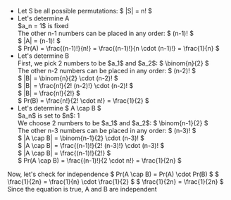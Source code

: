 <ul>
<li> Let S be all possible permutations: $ |S| = n! $
	<li> Let's determine A <br/> 
	      $a_n = 1$ is fixed <br/> 
The other n-1 numbers can be placed in any order: $ (n-1)! $ <br/> 
$ |A| = (n-1)! $ <br/> 
$ Pr(A) = \frac{(n-1)!}{n!} = \frac{(n-1)!}{n \cdot (n-1)!} = \frac{1}{n} $
	<li> Let's determine B <br/> 
	      First, we pick 2 numbers to be $a_1$ and $a_2$: $ \binom{n}{2} $ <br/> 
The other n-2 numbers can be placed in any order: $ (n-2)! $ <br/> 
$ |B| = \binom{n}{2} \cdot (n-2)! $ <br/> 
$ |B| = \frac{n!}{2! (n-2)!} \cdot (n-2)! $ <br/> 
$ |B| = \frac{n!}{2!} $ <br/> 
$ Pr(B) = \frac{n!}{2! \cdot n!} = \frac{1}{2} $
	<li> Let's determine $ A \cap B $ <br/> 
	      $a_n$ is set to $n$: 1 <br/> 
We choose 2 numbers to be $a_1$ and $a_2$: $ \binom{n-1}{2} $ <br/> 
The other n-3 numbers can be placed in any order: $ (n-3)! $ <br/> 
$ |A \cap B| = \binom{n-1}{2} \cdot (n-3)! $ <br/> 
$ |A \cap B| = \frac{(n-1)!}{2! (n-3)!} \cdot (n-3)! $ <br/> 
$ |A \cap B| = \frac{(n-1)!}{2!} $ <br/> 
$ Pr(A \cap B) = \frac{(n-1)!}{2 \cdot n!} = \frac{1}{2n} $
</ul>
Now, let's check for independence 
$ Pr(A \cap B) = Pr(A) \cdot Pr(B) $ 
$ \frac{1}{2n} = \frac{1}{n} \cdot \frac{1}{2} $ 
$ \frac{1}{2n} = \frac{1}{2n} $ 
Since the equation is true, A and B are independent
